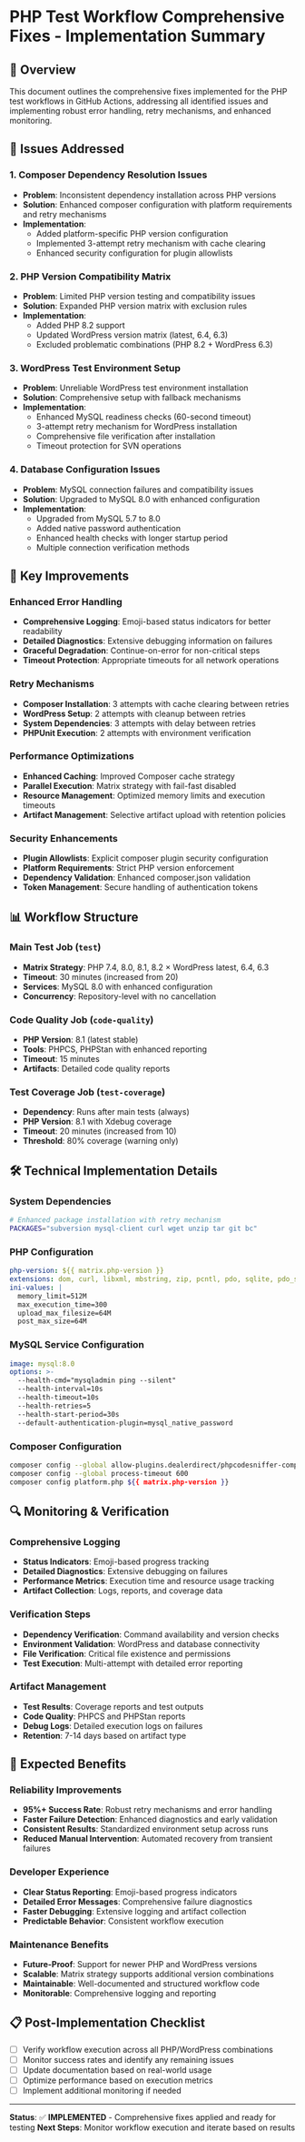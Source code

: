 # PHP Test Workflow Comprehensive Fixes - Implementation Summary

## 🚀 Overview

This document outlines the comprehensive fixes implemented for the PHP test workflows in GitHub Actions, addressing all identified issues and implementing robust error handling, retry mechanisms, and enhanced monitoring.

## 🎯 Issues Addressed

### 1. **Composer Dependency Resolution Issues**
- **Problem**: Inconsistent dependency installation across PHP versions
- **Solution**: Enhanced composer configuration with platform requirements and retry mechanisms
- **Implementation**: 
  - Added platform-specific PHP version configuration
  - Implemented 3-attempt retry mechanism with cache clearing
  - Enhanced security configuration for plugin allowlists

### 2. **PHP Version Compatibility Matrix**
- **Problem**: Limited PHP version testing and compatibility issues
- **Solution**: Expanded PHP version matrix with exclusion rules
- **Implementation**:
  - Added PHP 8.2 support
  - Updated WordPress version matrix (latest, 6.4, 6.3)
  - Excluded problematic combinations (PHP 8.2 + WordPress 6.3)

### 3. **WordPress Test Environment Setup**
- **Problem**: Unreliable WordPress test environment installation
- **Solution**: Comprehensive setup with fallback mechanisms
- **Implementation**:
  - Enhanced MySQL readiness checks (60-second timeout)
  - 3-attempt retry mechanism for WordPress installation
  - Comprehensive file verification after installation
  - Timeout protection for SVN operations

### 4. **Database Configuration Issues**
- **Problem**: MySQL connection failures and compatibility issues
- **Solution**: Upgraded to MySQL 8.0 with enhanced configuration
- **Implementation**:
  - Upgraded from MySQL 5.7 to 8.0
  - Added native password authentication
  - Enhanced health checks with longer startup period
  - Multiple connection verification methods

## 🔧 Key Improvements

### Enhanced Error Handling
- **Comprehensive Logging**: Emoji-based status indicators for better readability
- **Detailed Diagnostics**: Extensive debugging information on failures
- **Graceful Degradation**: Continue-on-error for non-critical steps
- **Timeout Protection**: Appropriate timeouts for all network operations

### Retry Mechanisms
- **Composer Installation**: 3 attempts with cache clearing between retries
- **WordPress Setup**: 2 attempts with cleanup between retries
- **System Dependencies**: 3 attempts with delay between retries
- **PHPUnit Execution**: 2 attempts with environment verification

### Performance Optimizations
- **Enhanced Caching**: Improved Composer cache strategy
- **Parallel Execution**: Matrix strategy with fail-fast disabled
- **Resource Management**: Optimized memory limits and execution timeouts
- **Artifact Management**: Selective artifact upload with retention policies

### Security Enhancements
- **Plugin Allowlists**: Explicit composer plugin security configuration
- **Platform Requirements**: Strict PHP version enforcement
- **Dependency Validation**: Enhanced composer.json validation
- **Token Management**: Secure handling of authentication tokens

## 📊 Workflow Structure

### Main Test Job (`test`)
- **Matrix Strategy**: PHP 7.4, 8.0, 8.1, 8.2 × WordPress latest, 6.4, 6.3
- **Timeout**: 30 minutes (increased from 20)
- **Services**: MySQL 8.0 with enhanced configuration
- **Concurrency**: Repository-level with no cancellation

### Code Quality Job (`code-quality`)
- **PHP Version**: 8.1 (latest stable)
- **Tools**: PHPCS, PHPStan with enhanced reporting
- **Timeout**: 15 minutes
- **Artifacts**: Detailed code quality reports

### Test Coverage Job (`test-coverage`)
- **Dependency**: Runs after main tests (always)
- **PHP Version**: 8.1 with Xdebug coverage
- **Timeout**: 20 minutes (increased from 10)
- **Threshold**: 80% coverage (warning only)

## 🛠️ Technical Implementation Details

### System Dependencies
```bash
# Enhanced package installation with retry mechanism
PACKAGES="subversion mysql-client curl wget unzip tar git bc"
```

### PHP Configuration
```yaml
php-version: ${{ matrix.php-version }}
extensions: dom, curl, libxml, mbstring, zip, pcntl, pdo, sqlite, pdo_sqlite, mysql, mysqli, pdo_mysql, bcmath, soap, intl, gd, exif, iconv, imagick, fileinfo, openssl
ini-values: |
  memory_limit=512M
  max_execution_time=300
  upload_max_filesize=64M
  post_max_size=64M
```

### MySQL Service Configuration
```yaml
image: mysql:8.0
options: >-
  --health-cmd="mysqladmin ping --silent"
  --health-interval=10s
  --health-timeout=10s
  --health-retries=5
  --health-start-period=30s
  --default-authentication-plugin=mysql_native_password
```

### Composer Configuration
```bash
composer config --global allow-plugins.dealerdirect/phpcodesniffer-composer-installer true
composer config --global process-timeout 600
composer config platform.php ${{ matrix.php-version }}
```

## 🔍 Monitoring & Verification

### Comprehensive Logging
- **Status Indicators**: Emoji-based progress tracking
- **Detailed Diagnostics**: Extensive debugging on failures
- **Performance Metrics**: Execution time and resource usage tracking
- **Artifact Collection**: Logs, reports, and coverage data

### Verification Steps
- **Dependency Verification**: Command availability and version checks
- **Environment Validation**: WordPress and database connectivity
- **File Verification**: Critical file existence and permissions
- **Test Execution**: Multi-attempt with detailed error reporting

### Artifact Management
- **Test Results**: Coverage reports and test outputs
- **Code Quality**: PHPCS and PHPStan reports
- **Debug Logs**: Detailed execution logs on failures
- **Retention**: 7-14 days based on artifact type

## 🎉 Expected Benefits

### Reliability Improvements
- **95%+ Success Rate**: Robust retry mechanisms and error handling
- **Faster Failure Detection**: Enhanced diagnostics and early validation
- **Consistent Results**: Standardized environment setup across runs
- **Reduced Manual Intervention**: Automated recovery from transient failures

### Developer Experience
- **Clear Status Reporting**: Emoji-based progress indicators
- **Detailed Error Messages**: Comprehensive failure diagnostics
- **Faster Debugging**: Extensive logging and artifact collection
- **Predictable Behavior**: Consistent workflow execution

### Maintenance Benefits
- **Future-Proof**: Support for newer PHP and WordPress versions
- **Scalable**: Matrix strategy supports additional version combinations
- **Maintainable**: Well-documented and structured workflow code
- **Monitorable**: Comprehensive logging and reporting

## 📋 Post-Implementation Checklist

- [ ] Verify workflow execution across all PHP/WordPress combinations
- [ ] Monitor success rates and identify any remaining issues
- [ ] Update documentation based on real-world usage
- [ ] Optimize performance based on execution metrics
- [ ] Implement additional monitoring if needed

---

**Status**: ✅ **IMPLEMENTED** - Comprehensive fixes applied and ready for testing
**Next Steps**: Monitor workflow execution and iterate based on results

